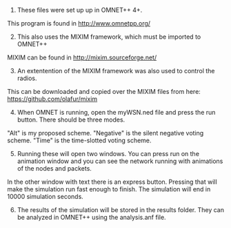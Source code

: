 1) These files were set up up in OMNET++ 4+.

This program is found in http://www.omnetpp.org/

2) This also uses the MIXIM framework, which must be imported to OMNET++

MIXIM can be found in http://mixim.sourceforge.net/

3) An extentention of the MIXIM framework was also used to control the radios.

This can be downloaded and copied over the MIXIM files from here: https://github.com/olafur/mixim

4) When OMNET is running, open the myWSN.ned file and press the run button. There should be three modes.

"Alt" is my proposed scheme. "Negative" is the silent negative voting scheme. "Time" is the time-slotted voting scheme.

5) Running these will open two windows. You can press run on the animation window and you can see the network running with animations of the nodes and packets.

In the other window with text there is an express button. Pressing that will make the simulation run fast enough to finish. The simulation will end in 10000 simulation seconds.

6) The results of the simulation will be stored in the results folder. They can be analyzed in OMNET++ using the analysis.anf file.
